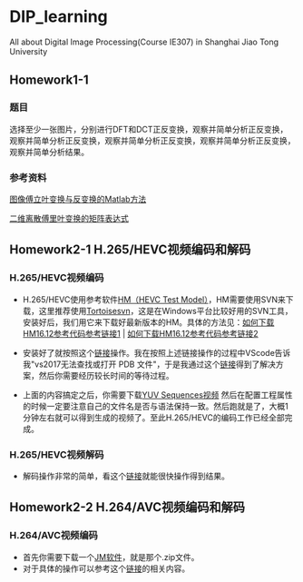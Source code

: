 # DIP_learning
All about Digital Image Processing(Course IE307) in Shanghai Jiao Tong University

## Homework1-1
### 题目
选择至少一张图片，分别进行DFT和DCT正反变换，观察并简单分析正反变换，观察并简单分析正反变换，观察并简单分析正反变换，观察并简单分析正反变换，观察并简单分析结果。
### 参考资料
[图像傅立叶变换与反变换的Matlab方法](https://blog.csdn.net/u014030117/article/details/46389747)

[二维离散傅里叶变换的矩阵表达式](https://blog.csdn.net/revitalise/article/details/83118966)

## Homework2-1 H.265/HEVC视频编码和解码

### H.265/HEVC视频编码
- H.265/HEVC使用参考软件[HM（HEVC Test Model）](https://hevc.hhi.fraunhofer.de/svn/svn_HEVCSoftware/tags/)，HM需要使用SVN来下载，这里推荐使用[Tortoisesvn](https://tortoisesvn.net/downloads.html)，这是在Windows平台比较好用的SVN工具，安装好后，我们用它来下载好最新版本的HM。具体的方法见：[如何下载HM16.12参考代码参考链接1](https://blog.csdn.net/liangjiubujiu/article/details/80597783)   |   [如何下载HM16.12参考代码参考链接2](https://blog.csdn.net/qq_21747841/article/details/73188782)

- 安装好了就按照这个[链接](https://blog.csdn.net/smilehehe110/article/details/54604633)操作。我在按照上述链接操作的过程中VScode告诉我"vs2017无法查找或打开 PDB 文件"，于是我通过这个[链接](https://blog.csdn.net/weixin_42731241/article/details/83070612)得到了解决方案，然后你需要经历较长时间的等待过程。

- 上面的内容搞定之后，你需要下载[YUV Sequences视频](http://trace.eas.asu.edu/yuv/index.html) 然后在配置工程属性的时候一定要注意自己的文件名是否与语法保持一致。然后跑就是了，大概1分钟左右就可以得到生成的视频了。至此H.265/HEVC的编码工作已经全部完成。

### H.265/HEVC视频解码
- 解码操作非常的简单，看这个[链接](https://blog.csdn.net/smilehehe110/article/details/54604954)就能很快操作得到结果。


## Homework2-2 H.264/AVC视频编码和解码

### H.264/AVC视频编码
- 首先你需要下载一个[JM软件](http://iphome.hhi.de/suehring/tml/download/)，就是那个.zip文件。
- 对于具体的操作可以参考这个[链接](https://blog.csdn.net/shaqoneal/article/details/52081030)的相关内容。
